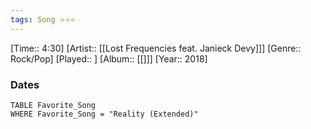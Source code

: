 ```yaml
---
tags: Song ⭐⭐⭐ 
---
```

[Time:: 4:30]
[Artist:: [[Lost Frequencies feat. Janieck Devy]]]
[Genre:: Rock/Pop]
[Played:: ]
[Album:: [[]]]
[Year:: 2018]
### Dates
````dataview
TABLE Favorite_Song
WHERE Favorite_Song = "Reality (Extended)"
````